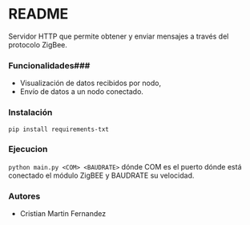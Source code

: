 # README #

Servidor HTTP que permite obtener y enviar mensajes a través del protocolo ZigBee.

### Funcionalidades###

* Visualización de datos recibidos por nodo,
* Envío de datos a un nodo conectado.

### Instalación ###
`pip install requirements-txt`

### Ejecucion ###
`python main.py <COM> <BAUDRATE>` dónde COM es el puerto dónde está conectado el módulo ZigBEE y BAUDRATE su velocidad.

### Autores ###
* Cristian Martin Fernandez